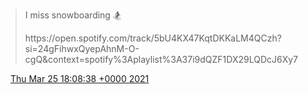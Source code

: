 > I miss snowboarding 🏂   
>   
>  https://open\.spotify\.com/track/5bU4KX47KqtDKKaLM4QCzh?si\=24gFihwxQyepAhnM\-O\-cgQ&context\=spotify%3Aplaylist%3A37i9dQZF1DX29LQDcJ6Xy7

<img src="../../media/tweet.ico" width="12" /> [Thu Mar 25 18:08:38 +0000 2021](https://twitter.com/DromerDenker/status/1375147629026410498)
